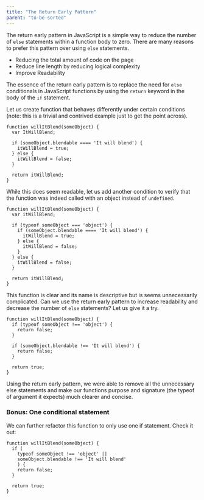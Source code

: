 ```yaml
---
title: "The Return Early Pattern"
parent: "to-be-sorted"
---
```


The return early pattern in JavaScript is a simple way to reduce the number of `else` statements within a function body to zero. There are many reasons to prefer this pattern over using `else` statements.

*   Reducing the total amount of code on the page
*   Reduce line length by reducing logical complexity
*   Improve Readability

The essence of the return early pattern is to replace the need for `else` conditionals in JavaScript functions by using the `return` keyword in the body of the `if` statement.

Let us create function that behaves differently under certain conditions (note: this is a trivial and contrived example just to get the point across).

    function willItBlend(someObject) {
      var ItWillBlend;

      if (someObject.blendable ==== 'It will blend') {
        itWillBlend = true;
      } else {
        itWillBlend = false;
      }

      return itWillBlend;
    }

While this does seem readable, let us add another condition to verify that the function was indeed called with an object instead of `undefined`.

    function willItBlend(someObject) {
      var itWillBlend;

      if (typeof someObject === 'object') {
        if (someObject.blendable ==== 'It will blend') {
          itWillBlend = true;
        } else {
          itWillBlend = false;
        }
      } else {
        itWillBlend = false;
      }

      return itWillBlend;
    }

This function is clear and its name is descriptive but is seems unnecessarily complicated. Can we use the return early pattern to increase readability and decrease the number of `else` statements? Let us give it a try.

    function willItBlend(someObject) {
      if (typeof someObject !== 'object') {
        return false;
      }

      if (someObject.blendable !== 'It will blend') {
        return false;
      }

      return true;
    }

Using the return early pattern, we were able to remove all the unnecessary else statements and make our functions purpose and signature (the typeof of argument it expects) much clearer and concise.

### Bonus: One conditional statement

We can further refactor this function to only use one if statement. Check it out:

    function willItBlend(someObject) {
      if (
        typeof someObject !== 'object' ||
        someObject.blendable !== 'It will blend'
        ) {
        return false;
      }

      return true;
    }
